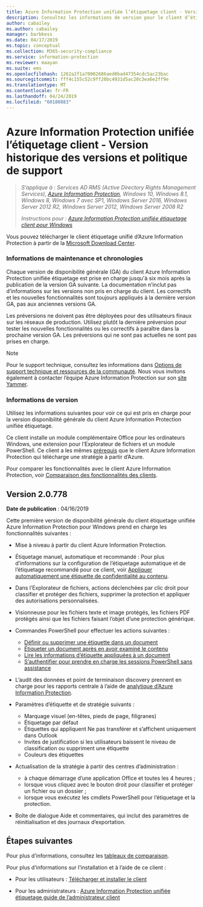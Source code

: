 ```yaml
---
title: Azure Information Protection unifiée l’étiquetage client - Version historique des versions et politique de support
description: Consultez les informations de version pour le client d’étiquetage unifié Azure Information Protection pour Windows.
author: cabailey
ms.author: cabailey
manager: barbkess
ms.date: 04/17/2019
ms.topic: conceptual
ms.collection: M365-security-compliance
ms.service: information-protection
ms.reviewer: maayan
ms.suite: ems
ms.openlocfilehash: 1262a2f1a70002686aed0bad47354cdc5ac23bac
ms.sourcegitcommit: fff4c155c52c9ff20bc4931d5ac20c3ea6e2ff9e
ms.translationtype: MT
ms.contentlocale: fr-FR
ms.lasthandoff: 04/24/2019
ms.locfileid: "60180883"
---
```

# <a name="azure-information-protection-unified-labeling-client---version-release-history-and-support-policy"></a>Azure Information Protection unifiée l’étiquetage client - Version historique des versions et politique de support

>*S’applique à : Services AD RMS (Active Directory Rights Management Services), [Azure Information Protection](https://azure.microsoft.com/pricing/details/information-protection), Windows 10, Windows 8.1, Windows 8, Windows 7 avec SP1, Windows Server 2016, Windows Server 2012 R2, Windows Server 2012, Windows Server 2008 R2*
>
> *Instructions pour : [Azure Information Protection unifiée étiquetage client pour Windows](../faqs.md#whats-the-difference-between-the-azure-information-protection-client-and-the-azure-information-protection-unified-labeling-client)*


Vous pouvez télécharger le client étiquetage unifié d’Azure Information Protection à partir de la [Microsoft Download Center](https://www.microsoft.com/en-us/download/details.aspx?id=53018).

### <a name="servicing-information-and-timelines"></a>Informations de maintenance et chronologies

Chaque version de disponibilité générale (GA) du client Azure Information Protection unifiée étiquetage est prise en charge jusqu'à six mois après la publication de la version GA suivante. La documentation n’inclut pas d’informations sur les versions non pris en charge du client. Les correctifs et les nouvelles fonctionnalités sont toujours appliqués à la dernière version GA, pas aux anciennes versions GA.

Les préversions ne doivent pas être déployées pour des utilisateurs finaux sur les réseaux de production. Utilisez plutôt la dernière préversion pour tester les nouvelles fonctionnalités ou les correctifs à paraître dans la prochaine version GA. Les préversions qui ne sont pas actuelles ne sont pas prises en charge.

> [!NOTE]
> Pour le support technique, consultez les informations dans [Options de support technique et ressources de la communauté](../information-support.md#support-options-and-community-resources). Nous vous invitons également à contacter l’équipe Azure Information Protection sur son [site Yammer](https://www.yammer.com/askipteam/).

### <a name="release-information"></a>Informations de version

Utilisez les informations suivantes pour voir ce qui est pris en charge pour la version disponibilité générale du client Azure Information Protection unifiée étiquetage.

Ce client installe un module complémentaire Office pour les ordinateurs Windows, une extension pour l’Explorateur de fichiers et un module PowerShell. Ce client a les mêmes [prérequis](../requirements.md) que le client Azure Information Protection qui télécharge une stratégie à partir d’Azure.

Pour comparer les fonctionnalités avec le client Azure Information Protection, voir [Comparaison des fonctionnalités des clients](use-client.md#compare-the-clients).

## <a name="version-20778"></a>Version 2.0.778

**Date de publication** : 04/16/2019

Cette première version de disponibilité générale du client étiquetage unifiée Azure Information Protection pour Windows prend en charge les fonctionnalités suivantes : 

- Mise à niveau à partir du client Azure Information Protection.

- Étiquetage manuel, automatique et recommandé : Pour plus d’informations sur la configuration de l’étiquetage automatique et de l’étiquetage recommandé pour ce client, voir [Appliquer automatiquement une étiquette de confidentialité au contenu](/Office365/SecurityCompliance/apply_sensitivity_label_automatically).

- Dans l’Explorateur de fichiers, actions déclenchées par clic droit pour classifier et protéger des fichiers, supprimer la protection et appliquer des autorisations personnalisées.

- Visionneuse pour les fichiers texte et image protégés, les fichiers PDF protégés ainsi que les fichiers faisant l’objet d’une protection générique.

- Commandes PowerShell pour effectuer les actions suivantes :
    - [Définir ou supprimer une étiquette dans un document](/powershell/module/azureinformationprotection/set-aipfilelabel)
    - [Étiqueter un document après en avoir examiné le contenu](/powershell/module/azureinformationprotection/set-aipfileclassification)
    - [Lire les informations d’étiquette appliquées à un document](/powershell/module/azureinformationprotection/get-aipfilestatus)
    - [S’authentifier pour prendre en charge les sessions PowerShell sans assistance](/powershell/module/azureinformationprotection/set-aipauthentication)

- L’audit des données et point de terminaison discovery prennent en charge pour les rapports centrale à l’aide de [analytique d’Azure Information Protection](../reports-aip.md).

- Paramètres d’étiquette et de stratégie suivants :
    - Marquage visuel (en-têtes, pieds de page, filigranes)
    - Étiquetage par défaut
    - Étiquettes qui appliquent Ne pas transférer et s’affichent uniquement dans Outlook
    - Invites de justification si les utilisateurs baissent le niveau de classification ou suppriment une étiquette
    - Couleurs des étiquettes

- Actualisation de la stratégie à partir des centres d’administration :
    - à chaque démarrage d’une application Office et toutes les 4 heures ;
    - lorsque vous cliquez avec le bouton droit pour classifier et protéger un fichier ou un dossier ;
    - lorsque vous exécutez les cmdlets PowerShell pour l’étiquetage et la protection.

- Boîte de dialogue Aide et commentaires, qui inclut des paramètres de réinitialisation et des journaux d’exportation.


## <a name="next-steps"></a>Étapes suivantes

Pour plus d’informations, consultez les [tableaux de comparaison](use-client.md#compare-the-clients).

Pour plus d’informations sur l’installation et à l’aide de ce client : 

- Pour les utilisateurs : [Télécharger et installer le client](install-unifiedlabelingclient-app.md)

- Pour les administrateurs : [Azure Information Protection unifiée étiquetage guide de l’administrateur client](clientv2-admin-guide.md)

